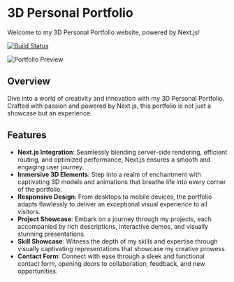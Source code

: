 # 3D Personal Portfolio

Welcome to my 3D Personal Portfolio website, powered by Next.js!

[![Build Status](https://github.com/TechSpiritSS/3D-Portfolio/actions/workflows/main.yml/badge.svg)](https://github.com/TechSpiritSS/3D-Portfolio/actions/workflows/main.yml)

![Portfolio Preview](https://github.com/TechSpiritSS/3D-Portfolio/assets/76687985/ff194a4a-94ac-4bac-95e1-09dca51bba09)

## Overview

Dive into a world of creativity and innovation with my 3D Personal Portfolio. Crafted with passion and powered by Next.js, this portfolio is not just a showcase but an experience.

## Features

- **Next.js Integration**: Seamlessly blending server-side rendering, efficient routing, and optimized performance, Next.js ensures a smooth and engaging user journey.
- **Immersive 3D Elements**: Step into a realm of enchantment with captivating 3D models and animations that breathe life into every corner of the portfolio.
- **Responsive Design**: From desktops to mobile devices, the portfolio adapts flawlessly to deliver an exceptional visual experience to all visitors.
- **Project Showcase**: Embark on a journey through my projects, each accompanied by rich descriptions, interactive demos, and visually stunning presentations.
- **Skill Showcase**: Witness the depth of my skills and expertise through visually captivating representations that showcase my creative prowess.
- **Contact Form**: Connect with ease through a sleek and functional contact form, opening doors to collaboration, feedback, and new opportunities.
